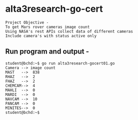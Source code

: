 # alta3research-go-cert
```
Project Objective -
To get Mars rover cameras image count
Using NASA's rest APIs collect data of different cameras 
Include camera's with status active only
```

## Run program and output -
```
student@bchd:~$ go run alta3research-gocert01.go 
Camera --> image count
MAST   -->  838
RHAZ   -->  2
FHAZ   -->  2
CHEMCAM-->  4
MAHLI  -->  0
MARDI  -->  0
NAVCAM -->  10
PANCAM -->  0
MINITES-->  0
student@bchd:~$ 
```
